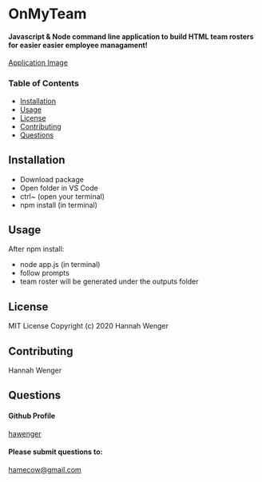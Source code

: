 # OnMyTeam

#### Javascript & Node command line application to build HTML team rosters for easier easier employee managament!

[Application Image](https://github.com/hawenger/OnMyTeam/issues/1)

### Table of Contents
* [Installation](##Installation)
* [Usage](##Usage)
* [License](##License)
* [Contributing](##Contributing)
* [Questions](##Questions)

## Installation
* Download package 
* Open folder in VS Code 
* ctrl~ (open your terminal) 
* npm install (in terminal)

## Usage
After npm install: 
* node app.js (in terminal)
* follow prompts
* team roster will be generated under the outputs folder

## License
MIT License
Copyright (c) 2020 Hannah Wenger

## Contributing
Hannah Wenger
        
## Questions
#### Github Profile
[hawenger](https://github.com/hawenger)
#### Please submit questions to:
<hamecow@gmail.com>

